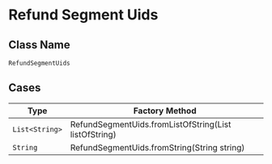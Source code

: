 
# Refund Segment Uids

## Class Name

`RefundSegmentUids`

## Cases

| Type | Factory Method |
|  --- | --- |
| `List<String>` | RefundSegmentUids.fromListOfString(List<String> listOfString) |
| `String` | RefundSegmentUids.fromString(String string) |

